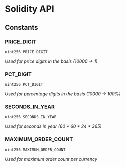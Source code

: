 # Solidity API

## Constants

### PRICE_DIGIT

```solidity
uint256 PRICE_DIGIT
```

_Used for price digits in the basis (10000 -> 1)_

### PCT_DIGIT

```solidity
uint256 PCT_DIGIT
```

_Used for percentage digits in the basis (10000 -> 100%)_

### SECONDS_IN_YEAR

```solidity
uint256 SECONDS_IN_YEAR
```

_Used for seconds in year (60 * 60 * 24 * 365)_

### MAXIMUM_ORDER_COUNT

```solidity
uint256 MAXIMUM_ORDER_COUNT
```

_Used for maximum order count per currency_

